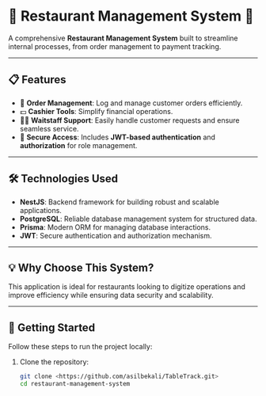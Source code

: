 # 🍴 Restaurant Management System 🚀  
A comprehensive **Restaurant Management System** built to streamline internal processes, from order management to payment tracking.  

---

## 📋 Features  
- 🛒 **Order Management**: Log and manage customer orders efficiently.  
- 💵 **Cashier Tools**: Simplify financial operations.  
- 🧑‍🍳 **Waitstaff Support**: Easily handle customer requests and ensure seamless service.  
- 🔐 **Secure Access**: Includes **JWT-based authentication** and **authorization** for role management.  

---

## 🛠️ Technologies Used  
- **NestJS**: Backend framework for building robust and scalable applications.  
- **PostgreSQL**: Reliable database management system for structured data.  
- **Prisma**: Modern ORM for managing database interactions.  
- **JWT**: Secure authentication and authorization mechanism.  

---

## 💡 Why Choose This System?  
This application is ideal for restaurants looking to digitize operations and improve efficiency while ensuring data security and scalability.  

---

## 🚀 Getting Started  
Follow these steps to run the project locally:  

1. Clone the repository:  
   ```bash
   git clone <https://github.com/asilbekali/TableTrack.git>
   cd restaurant-management-system
